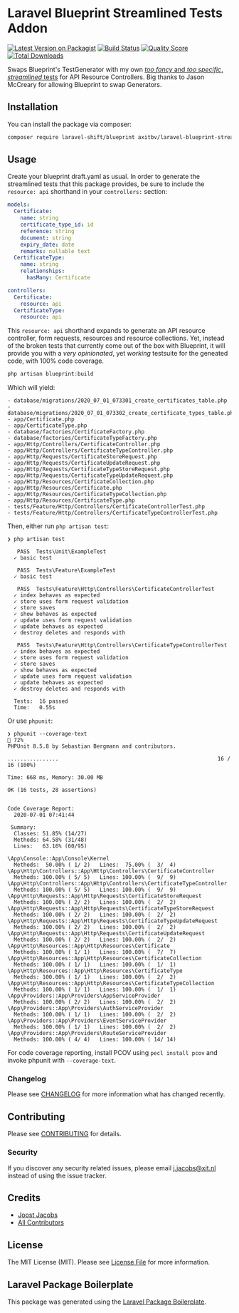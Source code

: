 # Laravel Blueprint Streamlined Tests Addon

[![Latest Version on Packagist](https://img.shields.io/packagist/v/axitbv/laravel-blueprint-streamlined-test-addon.svg?style=flat-square)](https://packagist.org/packages/axitbv/laravel-blueprint-streamlined-test-addon)
[![Build Status](https://img.shields.io/travis/axitbv/laravel-blueprint-streamlined-test-addon/master.svg?style=flat-square)](https://travis-ci.org/axitbv/laravel-blueprint-streamlined-test-addon)
[![Quality Score](https://img.shields.io/scrutinizer/g/axitbv/laravel-blueprint-streamlined-test-addon.svg?style=flat-square)](https://scrutinizer-ci.com/g/axitbv/laravel-blueprint-streamlined-test-addon)
[![Total Downloads](https://img.shields.io/packagist/dt/axitbv/laravel-blueprint-streamlined-test-addon.svg?style=flat-square)](https://packagist.org/packages/axitbv/laravel-blueprint-streamlined-test-addon)

Swaps Blueprint's TestGenerator with my own [*too fancy* and *too specific*, *streamlined* tests](https://github.com/laravel-shift/blueprint/pull/220) for API Resource Controllers. Big thanks to Jason McCreary for allowing Blueprint to swap Generators.

## Installation

You can install the package via composer:

```bash
composer require laravel-shift/blueprint axitbv/laravel-blueprint-streamlined-test-addon
```

## Usage

Create your blueprint draft.yaml as usual. In order to generate the streamlined tests that this package provides, be sure to include the `resource: api` shorthand in your `controllers:` section:

```yaml
models:
  Certificate:
    name: string
    certificate_type_id: id
    reference: string
    document: string
    expiry_date: date
    remarks: nullable text
  CertificateType:
    name: string
    relationships:
      hasMany: Certificate

controllers:
  Certificate:
    resource: api
  CertificateType:
    resource: api
```

This `resource: api` shorthand expands to generate an API resource controller, form requests, resources and resource collections. Yet, instead of the broken tests that currently come out of the box with Blueprint, it will provide you with a *very opinionated*, yet *working* testsuite for the geneated code, with 100% code coverage.

``` php
php artisan blueprint:build
```
Which will yield:
```shell script
- database/migrations/2020_07_01_073301_create_certificates_table.php
- database/migrations/2020_07_01_073302_create_certificate_types_table.php
- app/Certificate.php
- app/CertificateType.php
- database/factories/CertificateFactory.php
- database/factories/CertificateTypeFactory.php
- app/Http/Controllers/CertificateController.php
- app/Http/Controllers/CertificateTypeController.php
- app/Http/Requests/CertificateStoreRequest.php
- app/Http/Requests/CertificateUpdateRequest.php
- app/Http/Requests/CertificateTypeStoreRequest.php
- app/Http/Requests/CertificateTypeUpdateRequest.php
- app/Http/Resources/CertificateCollection.php
- app/Http/Resources/Certificate.php
- app/Http/Resources/CertificateTypeCollection.php
- app/Http/Resources/CertificateType.php
- tests/Feature/Http/Controllers/CertificateControllerTest.php
- tests/Feature/Http/Controllers/CertificateTypeControllerTest.php
```

Then, either run `php artisan test`:
```shell script
❯ php artisan test                                                            

   PASS  Tests\Unit\ExampleTest
  ✓ basic test

   PASS  Tests\Feature\ExampleTest
  ✓ basic test

   PASS  Tests\Feature\Http\Controllers\CertificateControllerTest
  ✓ index behaves as expected
  ✓ store uses form request validation
  ✓ store saves
  ✓ show behaves as expected
  ✓ update uses form request validation
  ✓ update behaves as expected
  ✓ destroy deletes and responds with

   PASS  Tests\Feature\Http\Controllers\CertificateTypeControllerTest
  ✓ index behaves as expected
  ✓ store uses form request validation
  ✓ store saves
  ✓ show behaves as expected
  ✓ update uses form request validation
  ✓ update behaves as expected
  ✓ destroy deletes and responds with

  Tests:  16 passed
  Time:   0.55s
```

Or use `phpunit`:
```shell script
❯ phpunit --coverage-text                                                                                                                                                                                                         72%
PHPUnit 8.5.8 by Sebastian Bergmann and contributors.

................                                                  16 / 16 (100%)

Time: 668 ms, Memory: 30.00 MB

OK (16 tests, 28 assertions)


Code Coverage Report:
  2020-07-01 07:41:44

 Summary:
  Classes: 51.85% (14/27)
  Methods: 64.58% (31/48)
  Lines:   63.16% (60/95)

\App\Console::App\Console\Kernel
  Methods:  50.00% ( 1/ 2)   Lines:  75.00% (  3/  4)
\App\Http\Controllers::App\Http\Controllers\CertificateController
  Methods: 100.00% ( 5/ 5)   Lines: 100.00% (  9/  9)
\App\Http\Controllers::App\Http\Controllers\CertificateTypeController
  Methods: 100.00% ( 5/ 5)   Lines: 100.00% (  9/  9)
\App\Http\Requests::App\Http\Requests\CertificateStoreRequest
  Methods: 100.00% ( 2/ 2)   Lines: 100.00% (  2/  2)
\App\Http\Requests::App\Http\Requests\CertificateTypeStoreRequest
  Methods: 100.00% ( 2/ 2)   Lines: 100.00% (  2/  2)
\App\Http\Requests::App\Http\Requests\CertificateTypeUpdateRequest
  Methods: 100.00% ( 2/ 2)   Lines: 100.00% (  2/  2)
\App\Http\Requests::App\Http\Requests\CertificateUpdateRequest
  Methods: 100.00% ( 2/ 2)   Lines: 100.00% (  2/  2)
\App\Http\Resources::App\Http\Resources\Certificate
  Methods: 100.00% ( 1/ 1)   Lines: 100.00% (  7/  7)
\App\Http\Resources::App\Http\Resources\CertificateCollection
  Methods: 100.00% ( 1/ 1)   Lines: 100.00% (  1/  1)
\App\Http\Resources::App\Http\Resources\CertificateType
  Methods: 100.00% ( 1/ 1)   Lines: 100.00% (  2/  2)
\App\Http\Resources::App\Http\Resources\CertificateTypeCollection
  Methods: 100.00% ( 1/ 1)   Lines: 100.00% (  1/  1)
\App\Providers::App\Providers\AppServiceProvider
  Methods: 100.00% ( 2/ 2)   Lines: 100.00% (  2/  2)
\App\Providers::App\Providers\AuthServiceProvider
  Methods: 100.00% ( 1/ 1)   Lines: 100.00% (  2/  2)
\App\Providers::App\Providers\EventServiceProvider
  Methods: 100.00% ( 1/ 1)   Lines: 100.00% (  2/  2)
\App\Providers::App\Providers\RouteServiceProvider
  Methods: 100.00% ( 4/ 4)   Lines: 100.00% ( 14/ 14)
```

For code coverage reporting, install PCOV using `pecl install pcov` and invoke phpunit with `--coverage-text`.

### Changelog

Please see [CHANGELOG](CHANGELOG.md) for more information what has changed recently.

## Contributing

Please see [CONTRIBUTING](CONTRIBUTING.md) for details.

### Security

If you discover any security related issues, please email j.jacobs@xit.nl instead of using the issue tracker.

## Credits

- [Joost Jacobs](https://github.com/axitbv)
- [All Contributors](../../contributors)

## License

The MIT License (MIT). Please see [License File](LICENSE.md) for more information.

## Laravel Package Boilerplate

This package was generated using the [Laravel Package Boilerplate](https://laravelpackageboilerplate.com).
